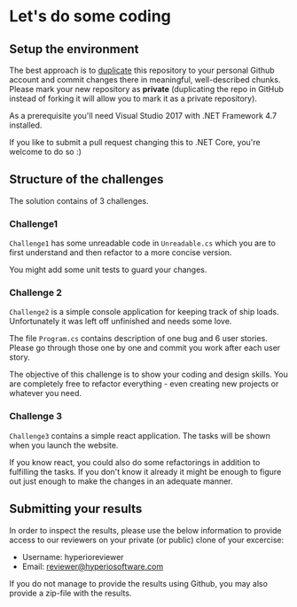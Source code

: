 # Let's do some coding

## Setup the environment

The best approach is to [duplicate](https://help.github.com/articles/duplicating-a-repository/) this repository to your personal Github account and commit changes there in meaningful, well-described chunks. 
Please mark your new repository as **private** (duplicating the repo in GitHub instead of forking it will allow you to mark it as a private repository).

As a prerequisite you'll need Visual Studio 2017 with .NET Framework 4.7 installed.

If you like to submit a pull request changing this to .NET Core, you're welcome to do so :)

## Structure of the challenges

The solution contains of 3 challenges.

### Challenge1

`Challenge1` has some unreadable code in `Unreadable.cs` which you are to first understand and then refactor to a more concise version.

You might add some unit tests to guard your changes.

### Challenge 2

`Challenge2` is a simple console application for keeping track of ship loads. Unfortunately it was left off unfinished and needs some love.

The file `Program.cs` contains description of one bug and 6 user stories. Please go through those one by one and commit you work after each user story.

The objective of this challenge is to show your coding and design skills. You are completely free to refactor everything - even creating new projects or whatever you need.

### Challenge 3

`Challenge3` contains a simple react application. The tasks will be shown when you launch the website.

If you know react, you could also do some refactorings in addition to fulfilling the tasks. If you don't know it already it might be enough to figure out just enough to make the changes in an adequate manner.

## Submitting your results

In order to inspect the results, please use the below information to provide access to our reviewers on your private (or public) clone of your excercise:

- Username: hyperioreviewer
- Email: reviewer@hyperiosoftware.com

If you do not manage to provide the results using Github, you may also provide a zip-file with the results.